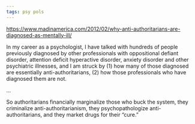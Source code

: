 ```yaml
---
tags: psy pols
---
```



<https://www.madinamerica.com/2012/02/why-anti-authoritarians-are-diagnosed-as-mentally-ill/>


In my career as a psychologist, I have talked with hundreds of people previously diagnosed by other professionals with oppositional defiant disorder, attention deficit hyperactive disorder, anxiety disorder and other psychiatric illnesses, and I am struck by 
(1) how many of those diagnosed are essentially anti-authoritarians, 
(2) how those professionals who have diagnosed them are not.

...

So authoritarians financially marginalize those who buck the system, they criminalize anti-authoritarianism, they psychopathologize anti-authoritarians, and they market drugs for their “cure.”

